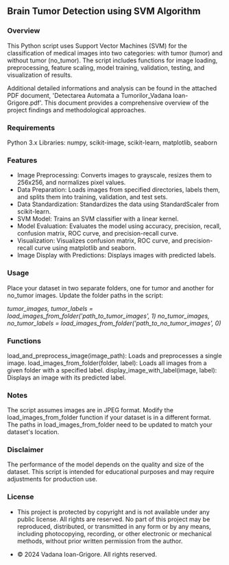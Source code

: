 ## Brain Tumor Detection using SVM Algorithm

### Overview

This Python script uses Support Vector Machines (SVM) for the classification of medical images into two categories: with tumor (tumor) and without tumor (no_tumor). The script includes functions for image loading, preprocessing, feature scaling, model training, validation, testing, and visualization of results.

Additional detailed informations and analysis can be found in the attached PDF document, 'Detectarea Automata a Tumorilor_Vadana Ioan-Grigore.pdf'. This document provides a comprehensive overview of the project findings and methodological approaches.

### Requirements

Python 3.x
Libraries: numpy, scikit-image, scikit-learn, matplotlib, seaborn

### Features

- Image Preprocessing: Converts images to grayscale, resizes them to 256x256, and normalizes pixel values.
- Data Preparation: Loads images from specified directories, labels them, and splits them into training, validation, and test sets.
- Data Standardization: Standardizes the data using StandardScaler from scikit-learn.
- SVM Model: Trains an SVM classifier with a linear kernel.
- Model Evaluation: Evaluates the model using accuracy, precision, recall, confusion matrix, ROC curve, and precision-recall curve.
- Visualization: Visualizes confusion matrix, ROC curve, and precision-recall curve using matplotlib and seaborn.
- Image Display with Predictions: Displays images with predicted labels.

### Usage

Place your dataset in two separate folders, one for tumor and another for no_tumor images.
Update the folder paths in the script:

_tumor_images, tumor_labels = load_images_from_folder('path_to_tumor_images', 1)
no_tumor_images, no_tumor_labels = load_images_from_folder('path_to_no_tumor_images', 0)_

### Functions

load_and_preprocess_image(image_path): Loads and preprocesses a single image.
load_images_from_folder(folder, label): Loads all images from a given folder with a specified label.
display_image_with_label(image, label): Displays an image with its predicted label.

### Notes
The script assumes images are in JPEG format. Modify the load_images_from_folder function if your dataset is in a different format.
The paths in load_images_from_folder need to be updated to match your dataset's location.

### Disclaimer
The performance of the model depends on the quality and size of the dataset. This script is intended for educational purposes and may require adjustments for production use.

### License

- This project is protected by copyright and is not available under any public license. All rights are reserved. No part of this project may be reproduced, distributed, or transmitted in any form or by any means, including photocopying, recording, or other electronic or mechanical methods, without prior written permission from the author.

- © 2024 Vadana Ioan-Grigore. All rights reserved.



